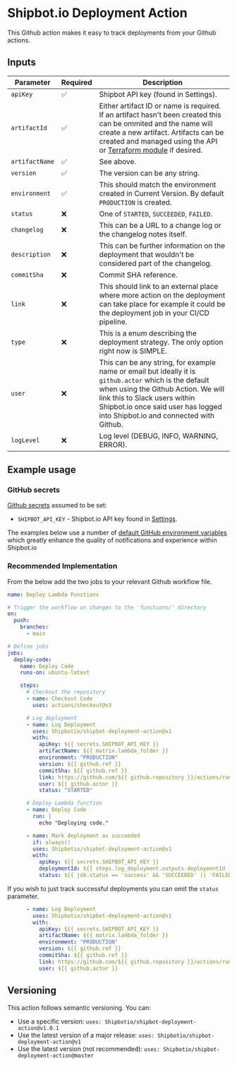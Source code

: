 # Shipbot.io Deployment Action

This Github action makes it easy to track deployments from your Github actions.


## Inputs

| Parameter              | Required | Description |
| ---------------- | -------- | ----------- |
| `apiKey`         | ✅  | Shipbot API key (found in Settings). |
| `artifactId`      | ✅       | Either artifact ID or name is required. If an artifact hasn't been created this can be ommited and the name will create a new artifact. Artifacts can be created and managed using the API or [Terraform module](https://docs.shipbot.io/docs/sdks/terraform) if desired. |
| `artifactName`      | ✅       | See above.     |
| `version`| ✅       | The version can be any string. |
| `environment`| ✅       | This should match the environment created in Current Version. By default `PRODUCTION` is created. |
| `status`| ❌       | One of `STARTED`, `SUCCEEDED`, `FAILED`. |
| `changelog`| ❌       | This can be a URL to a change log or the changelog notes itself. |
| `description`| ❌       | This can be further information on the deployment that wouldn't be considered part of the changelog. |
| `commitSha`| ❌       | Commit SHA reference. |
| `link`| ❌       | This should link to an external place where more action on the deployment can take place for example it could be the deployment job in your CI/CD pipeline. |
| `type`| ❌       | This is a enum describing the deployment strategy. The only option right now is SIMPLE. |
| `user`| ❌       | This can be any string, for example name or email but ideally it is `github.actor` which is the default when using the Github Action. We will link this to Slack users within Shipbot.io once said user has logged into Shipbot.io and connected with Github. |
| `logLevel`| ❌       | Log level (DEBUG, INFO, WARNING, ERROR). |

## Example usage

### GitHub secrets

[Github secrets](https://docs.github.com/en/actions/security-guides/encrypted-secrets#about-encrypted-secrets) assumed to be set:
* `SHIPBOT_API_KEY` - Shipbot.io API key found in [Settings](https://app.shipbot.io/settings).

The examples below use a number of [default GitHub environment variables](https://docs.github.com/en/actions/learn-github-actions/variables#default-environment-variables) which greatly enhance the quality of notifications and experience within Shipbot.io

### Recommended Implementation

From the below add the two jobs to your relevant Github workflow file.

```yaml
name: Deploy Lambda Functions

# Trigger the workflow on changes to the 'functions/' directory
on:
  push:
    branches:
      - main

# Define jobs
jobs:
  deploy-code:
    name: Deploy Code
    runs-on: ubuntu-latest

    steps:
      # Checkout the repository
      - name: Checkout Code
        uses: actions/checkout@v3

      # Log deployment
      - name: Log Deployment
        uses: Shipbotio/shipbot-deployment-action@v1
        with:
          apiKey: ${{ secrets.SHIPBOT_API_KEY }}
          artifactName: ${{ matrix.lambda_folder }}
          environment: "PRODUCTION"
          version: ${{ github.ref }}
          commitSha: ${{ github.ref }}
          link: https://github.com/${{ github.repository }}/actions/runs/${{ github.run_id }}
          user: ${{ github.actor }}
          status: "STARTED"

      # Deploy Lambda function
      - name: Deploy Code
        run: |
          echo "Deploying code."

      - name: Mark deployment as succeeded
        if: always()
        uses: Shipbotio/shipbot-deployment-action@v1
        with:
          apiKey: ${{ secrets.SHIPBOT_API_KEY }}
          deploymentId: ${{ steps.log_deployment.outputs.deploymentId }}
          status: ${{ job.status == 'success' && 'SUCCEEDED' || 'FAILED' }}
```

If you wish to just track successful deployments you can omit the `status` parameter.

```yaml
      - name: Log Deployment
        uses: Shipbotio/shipbot-deployment-action@v1
        with:
          apiKey: ${{ secrets.SHIPBOT_API_KEY }}
          artifactName: ${{ matrix.lambda_folder }}
          environment: "PRODUCTION"
          version: ${{ github.ref }}
          commitSha: ${{ github.ref }}
          link: https://github.com/${{ github.repository }}/actions/runs/${{ github.run_id }}
          user: ${{ github.actor }}
```

## Versioning

This action follows semantic versioning. You can:
- Use a specific version: `uses: Shipbotio/shipbot-deployment-action@v1.0.1`
- Use the latest version of a major release: `uses: Shipbotio/shipbot-deployment-action@v1`
- Use the latest version (not recommended): `uses: Shipbotio/shipbot-deployment-action@master`
